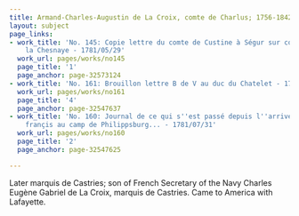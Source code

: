 ```yaml
---
title: Armand-Charles-Augustin de La Croix, comte de Charlus; 1756-1842
layout: subject
page_links:
- work_title: 'No. 145: Copie lettre du comte de Custine à Ségur sur conduite M. de
    la Chesnaye - 1781/05/29'
  work_url: pages/works/no145
  page_title: '1'
  page_anchor: page-32573124
- work_title: 'No. 161: Brouillon lettre B de V au duc du Chatelet - 1781/07/30'
  work_url: pages/works/no161
  page_title: '4'
  page_anchor: page-32547637
- work_title: 'No. 160: Journal de ce qui s''est passé depuis l''arrivée du corps
    françis au camp de Philippsburg... - 1781/07/31'
  work_url: pages/works/no160
  page_title: '2'
  page_anchor: page-32547625

---
```

<p>Later marquis de Castries; son of French Secretary of the Navy  Charles Eugène Gabriel de La Croix, marquis de Castries. Came to America with Lafayette.</p>